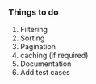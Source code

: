 ### Things to do

1. Filtering
2. Sorting
3. Pagination
4. caching (if required)
5. Documentation
6. Add test cases
